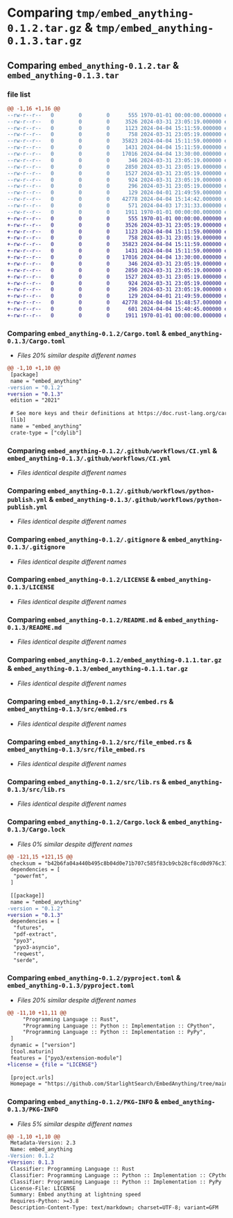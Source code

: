 # Comparing `tmp/embed_anything-0.1.2.tar.gz` & `tmp/embed_anything-0.1.3.tar.gz`

## Comparing `embed_anything-0.1.2.tar` & `embed_anything-0.1.3.tar`

### file list

```diff
@@ -1,16 +1,16 @@
--rw-r--r--   0        0        0      555 1970-01-01 00:00:00.000000 embed_anything-0.1.2/Cargo.toml
--rw-r--r--   0        0        0     3526 2024-03-31 23:05:19.000000 embed_anything-0.1.2/.github/workflows/CI.yml
--rw-r--r--   0        0        0     1123 2024-04-04 15:11:59.000000 embed_anything-0.1.2/.github/workflows/python-publish.yml
--rw-r--r--   0        0        0      758 2024-03-31 23:05:19.000000 embed_anything-0.1.2/.gitignore
--rw-r--r--   0        0        0    35823 2024-04-04 15:11:59.000000 embed_anything-0.1.2/LICENSE
--rw-r--r--   0        0        0     1431 2024-04-04 15:11:59.000000 embed_anything-0.1.2/README.md
--rw-r--r--   0        0        0    17016 2024-04-04 13:30:00.000000 embed_anything-0.1.2/embed_anything-0.1.1.tar.gz
--rw-r--r--   0        0        0      346 2024-03-31 23:05:19.000000 embed_anything-0.1.2/embed_anything.pyi
--rw-r--r--   0        0        0     2850 2024-03-31 23:05:19.000000 embed_anything-0.1.2/src/embed.rs
--rw-r--r--   0        0        0     1527 2024-03-31 23:05:19.000000 embed_anything-0.1.2/src/file_embed.rs
--rw-r--r--   0        0        0      924 2024-03-31 23:05:19.000000 embed_anything-0.1.2/src/lib.rs
--rw-r--r--   0        0        0      296 2024-03-31 23:05:19.000000 embed_anything-0.1.2/src/pdf_processor.rs
--rw-r--r--   0        0        0      129 2024-04-01 21:49:59.000000 embed_anything-0.1.2/test.py
--rw-r--r--   0        0        0    42778 2024-04-04 15:14:42.000000 embed_anything-0.1.2/Cargo.lock
--rw-r--r--   0        0        0      571 2024-04-03 17:31:33.000000 embed_anything-0.1.2/pyproject.toml
--rw-r--r--   0        0        0     1911 1970-01-01 00:00:00.000000 embed_anything-0.1.2/PKG-INFO
+-rw-r--r--   0        0        0      555 1970-01-01 00:00:00.000000 embed_anything-0.1.3/Cargo.toml
+-rw-r--r--   0        0        0     3526 2024-03-31 23:05:19.000000 embed_anything-0.1.3/.github/workflows/CI.yml
+-rw-r--r--   0        0        0     1123 2024-04-04 15:11:59.000000 embed_anything-0.1.3/.github/workflows/python-publish.yml
+-rw-r--r--   0        0        0      758 2024-03-31 23:05:19.000000 embed_anything-0.1.3/.gitignore
+-rw-r--r--   0        0        0    35823 2024-04-04 15:11:59.000000 embed_anything-0.1.3/LICENSE
+-rw-r--r--   0        0        0     1431 2024-04-04 15:11:59.000000 embed_anything-0.1.3/README.md
+-rw-r--r--   0        0        0    17016 2024-04-04 13:30:00.000000 embed_anything-0.1.3/embed_anything-0.1.1.tar.gz
+-rw-r--r--   0        0        0      346 2024-03-31 23:05:19.000000 embed_anything-0.1.3/embed_anything.pyi
+-rw-r--r--   0        0        0     2850 2024-03-31 23:05:19.000000 embed_anything-0.1.3/src/embed.rs
+-rw-r--r--   0        0        0     1527 2024-03-31 23:05:19.000000 embed_anything-0.1.3/src/file_embed.rs
+-rw-r--r--   0        0        0      924 2024-03-31 23:05:19.000000 embed_anything-0.1.3/src/lib.rs
+-rw-r--r--   0        0        0      296 2024-03-31 23:05:19.000000 embed_anything-0.1.3/src/pdf_processor.rs
+-rw-r--r--   0        0        0      129 2024-04-01 21:49:59.000000 embed_anything-0.1.3/test.py
+-rw-r--r--   0        0        0    42778 2024-04-04 15:48:57.000000 embed_anything-0.1.3/Cargo.lock
+-rw-r--r--   0        0        0      601 2024-04-04 15:40:45.000000 embed_anything-0.1.3/pyproject.toml
+-rw-r--r--   0        0        0     1911 1970-01-01 00:00:00.000000 embed_anything-0.1.3/PKG-INFO
```

### Comparing `embed_anything-0.1.2/Cargo.toml` & `embed_anything-0.1.3/Cargo.toml`

 * *Files 20% similar despite different names*

```diff
@@ -1,10 +1,10 @@
 [package]
 name = "embed_anything"
-version = "0.1.2"
+version = "0.1.3"
 edition = "2021"
 
 # See more keys and their definitions at https://doc.rust-lang.org/cargo/reference/manifest.html
 [lib]
 name = "embed_anything"
 crate-type = ["cdylib"]
```

### Comparing `embed_anything-0.1.2/.github/workflows/CI.yml` & `embed_anything-0.1.3/.github/workflows/CI.yml`

 * *Files identical despite different names*

### Comparing `embed_anything-0.1.2/.github/workflows/python-publish.yml` & `embed_anything-0.1.3/.github/workflows/python-publish.yml`

 * *Files identical despite different names*

### Comparing `embed_anything-0.1.2/.gitignore` & `embed_anything-0.1.3/.gitignore`

 * *Files identical despite different names*

### Comparing `embed_anything-0.1.2/LICENSE` & `embed_anything-0.1.3/LICENSE`

 * *Files identical despite different names*

### Comparing `embed_anything-0.1.2/README.md` & `embed_anything-0.1.3/README.md`

 * *Files identical despite different names*

### Comparing `embed_anything-0.1.2/embed_anything-0.1.1.tar.gz` & `embed_anything-0.1.3/embed_anything-0.1.1.tar.gz`

 * *Files identical despite different names*

### Comparing `embed_anything-0.1.2/src/embed.rs` & `embed_anything-0.1.3/src/embed.rs`

 * *Files identical despite different names*

### Comparing `embed_anything-0.1.2/src/file_embed.rs` & `embed_anything-0.1.3/src/file_embed.rs`

 * *Files identical despite different names*

### Comparing `embed_anything-0.1.2/src/lib.rs` & `embed_anything-0.1.3/src/lib.rs`

 * *Files identical despite different names*

### Comparing `embed_anything-0.1.2/Cargo.lock` & `embed_anything-0.1.3/Cargo.lock`

 * *Files 0% similar despite different names*

```diff
@@ -121,15 +121,15 @@
 checksum = "b42b6fa04a440b495c8b04d0e71b707c585f83cb9cb28cf8cd0d976c315e31b4"
 dependencies = [
  "powerfmt",
 ]
 
 [[package]]
 name = "embed_anything"
-version = "0.1.2"
+version = "0.1.3"
 dependencies = [
  "futures",
  "pdf-extract",
  "pyo3",
  "pyo3-asyncio",
  "reqwest",
  "serde",
```

### Comparing `embed_anything-0.1.2/pyproject.toml` & `embed_anything-0.1.3/pyproject.toml`

 * *Files 20% similar despite different names*

```diff
@@ -11,10 +11,11 @@
     "Programming Language :: Rust",
     "Programming Language :: Python :: Implementation :: CPython",
     "Programming Language :: Python :: Implementation :: PyPy",
 ]
 dynamic = ["version"]
 [tool.maturin]
 features = ["pyo3/extension-module"]
+license = {file = "LICENSE"}
 
 [project.urls]
 Homepage = "https://github.com/StarlightSearch/EmbedAnything/tree/main"
```

### Comparing `embed_anything-0.1.2/PKG-INFO` & `embed_anything-0.1.3/PKG-INFO`

 * *Files 5% similar despite different names*

```diff
@@ -1,10 +1,10 @@
 Metadata-Version: 2.3
 Name: embed_anything
-Version: 0.1.2
+Version: 0.1.3
 Classifier: Programming Language :: Rust
 Classifier: Programming Language :: Python :: Implementation :: CPython
 Classifier: Programming Language :: Python :: Implementation :: PyPy
 License-File: LICENSE
 Summary: Embed anything at lightning speed
 Requires-Python: >=3.8
 Description-Content-Type: text/markdown; charset=UTF-8; variant=GFM
```

